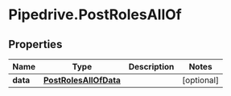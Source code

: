 # Pipedrive.PostRolesAllOf

## Properties

Name | Type | Description | Notes
------------ | ------------- | ------------- | -------------
**data** | [**PostRolesAllOfData**](PostRolesAllOfData.md) |  | [optional] 


